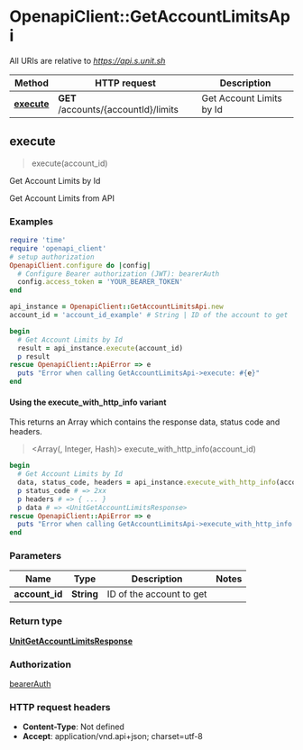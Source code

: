 # OpenapiClient::GetAccountLimitsApi

All URIs are relative to *https://api.s.unit.sh*

| Method | HTTP request | Description |
| ------ | ------------ | ----------- |
| [**execute**](GetAccountLimitsApi.md#execute) | **GET** /accounts/{accountId}/limits | Get Account Limits by Id |


## execute

> <UnitGetAccountLimitsResponse> execute(account_id)

Get Account Limits by Id

Get Account Limits from API 

### Examples

```ruby
require 'time'
require 'openapi_client'
# setup authorization
OpenapiClient.configure do |config|
  # Configure Bearer authorization (JWT): bearerAuth
  config.access_token = 'YOUR_BEARER_TOKEN'
end

api_instance = OpenapiClient::GetAccountLimitsApi.new
account_id = 'account_id_example' # String | ID of the account to get

begin
  # Get Account Limits by Id
  result = api_instance.execute(account_id)
  p result
rescue OpenapiClient::ApiError => e
  puts "Error when calling GetAccountLimitsApi->execute: #{e}"
end
```

#### Using the execute_with_http_info variant

This returns an Array which contains the response data, status code and headers.

> <Array(<UnitGetAccountLimitsResponse>, Integer, Hash)> execute_with_http_info(account_id)

```ruby
begin
  # Get Account Limits by Id
  data, status_code, headers = api_instance.execute_with_http_info(account_id)
  p status_code # => 2xx
  p headers # => { ... }
  p data # => <UnitGetAccountLimitsResponse>
rescue OpenapiClient::ApiError => e
  puts "Error when calling GetAccountLimitsApi->execute_with_http_info: #{e}"
end
```

### Parameters

| Name | Type | Description | Notes |
| ---- | ---- | ----------- | ----- |
| **account_id** | **String** | ID of the account to get |  |

### Return type

[**UnitGetAccountLimitsResponse**](UnitGetAccountLimitsResponse.md)

### Authorization

[bearerAuth](../README.md#bearerAuth)

### HTTP request headers

- **Content-Type**: Not defined
- **Accept**: application/vnd.api+json; charset=utf-8

